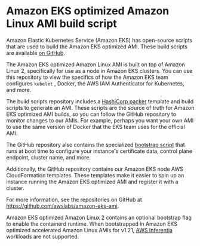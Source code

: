 # Amazon EKS optimized Amazon Linux AMI build script<a name="eks-ami-build-scripts"></a>

Amazon Elastic Kubernetes Service \(Amazon EKS\) has open\-source scripts that are used to build the Amazon EKS optimized AMI\. These build scripts are available [on GitHub](https://github.com/awslabs/amazon-eks-ami)\.

The Amazon EKS optimized Amazon Linux AMI is built on top of Amazon Linux 2, specifically for use as a node in Amazon EKS clusters\. You can use this repository to view the specifics of how the Amazon EKS team configures  `kubelet`  , Docker, the AWS IAM Authenticator for Kubernetes, and more\. 

The build scripts repository includes a [HashiCorp packer](https://www.packer.io/) template and build scripts to generate an AMI\. These scripts are the source of truth for Amazon EKS optimized AMI builds, so you can follow the GitHub repository to monitor changes to our AMIs\. For example, perhaps you want your own AMI to use the same version of Docker that the EKS team uses for the official AMI\. 

The GitHub repository also contains the specialized [bootstrap script](https://github.com/awslabs/amazon-eks-ami/blob/master/files/bootstrap.sh) that runs at boot time to configure your instance's certificate data, control plane endpoint, cluster name, and more\.

Additionally, the GitHub repository contains our Amazon EKS node AWS CloudFormation templates\. These templates make it easier to spin up an instance running the Amazon EKS optimized AMI and register it with a cluster\.

For more information, see the repositories on GitHub at [https://github\.com/awslabs/amazon\-eks\-ami](https://github.com/awslabs/amazon-eks-ami)\.

Amazon EKS optimized Amazon Linux 2 contains an optional bootstrap flag to enable the containerd runtime\. When bootstrapped in Amazon EKS optimized accelerated Amazon Linux AMIs for v1\.21, [AWS Inferentia](http://aws.amazon.com/machine-learning/inferentia/) workloads are not supported\.